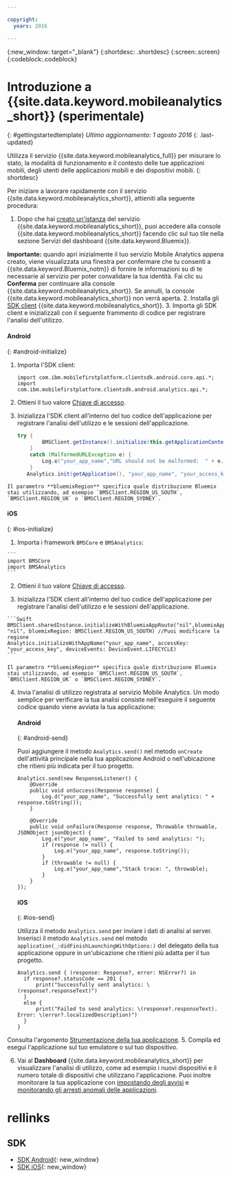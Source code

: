 ```yaml
---

copyright:
  years: 2016

---
```

{:new_window: target="_blank"}
{:shortdesc: .shortdesc}
{:screen:.screen}
{:codeblock:.codeblock}

# Introduzione a {{site.data.keyword.mobileanalytics_short}} (sperimentale)  

{: #gettingstartedtemplate}
*Ultimo aggiornamento: 1 agosto 2016*
{: .last-updated}

Utilizza il servizio {{site.data.keyword.mobileanalytics_full}} per misurare lo stato, la modalità di funzionamento e il contesto delle tue applicazioni mobili, degli utenti delle applicazioni mobili e dei dispositivi mobili.
{: shortdesc}

Per iniziare a lavorare rapidamente con il servizio {{site.data.keyword.mobileanalytics_short}}, attieniti alla seguente procedura:

1. Dopo che hai [creato un'istanza](https://console.{DomainName}/docs/services/reqnsi.html#req_instance) del servizio {{site.data.keyword.mobileanalytics_short}},
puoi accedere alla console {{site.data.keyword.mobileanalytics_short}} facendo clic sul tuo tile nella sezione Servizi del dashboard {{site.data.keyword.Bluemix}}.

  **Importante:** quando apri inizialmente il tuo servizio Mobile Analytics appena creato, viene visualizzata una finestra per confermare che tu consenti a {{site.data.keyword.Bluemix_notm}} di fornire le informazioni su di te necessarie al servizio per poter convalidare la tua identità. Fai clic su **Conferma** per continuare alla console {{site.data.keyword.mobileanalytics_short}}. Se annulli, la console {{site.data.keyword.mobileanalytics_short}} non verrà aperta.
2. Installa gli [SDK client](install-client-sdk.html) {{site.data.keyword.mobileanalytics_short}}.
3. Importa gli SDK client e inizializzali con il seguente frammento di codice per registrare l'analisi dell'utilizzo.
  #### Android
  {: #android-initialize}
  1. Importa l'SDK client:
		
		```
		import com.ibm.mobilefirstplatform.clientsdk.android.core.api.*;
		import com.ibm.mobilefirstplatform.clientsdk.android.analytics.api.*;
		```

  2. Ottieni il tuo valore [Chiave di accesso](sdk.html#analytics-clientkey).
  3. Inizializza l'SDK client all'interno del tuo codice dell'applicazione per registrare l'analisi dell'utilizzo e le sessioni dell'applicazione. 
		
		```Java
		try {
		        BMSClient.getInstance().initialize(this.getApplicationContext(), "", "", BMSClient.REGION_US_SOUTH);
			}
			catch (MalformedURLException e) {
		        Log.e("your_app_name","URL should not be malformed:  " + e.getLocalizedMessage());
		    }
		   Analytics.init(getApplication(), "your_app_name", "your_access_key", Analytics.DeviceEvent.LIFECYCLE);
		```
    Il parametro **bluemixRegion** specifica quale distribuzione Bluemix stai utilizzando, ad esempio `BMSClient.REGION_US_SOUTH`, `BMSClient.REGION_UK` o `BMSClient.REGION_SYDNEY`.

  #### iOS
  {: #ios-initialize}
  1. Importa i framework `BMSCore` e `BMSAnalytics`:

    ```
    import BMSCore
    import BMSAnalytics
    ```

  2. Ottieni il tuo valore [Chiave di accesso](sdk.html#analytics-clientkey).

  3. Inizializza l'SDK client all'interno del tuo codice dell'applicazione per registrare l'analisi dell'utilizzo e le sessioni dell'applicazione. 
	
	```Swift
	BMSClient.sharedInstance.initializeWithBluemixAppRoute("nil",bluemixAppGUID: "nil", bluemixRegion: BMSClient.REGION_US_SOUTH) //Puoi modificare la regione
	Analytics.initializeWithAppName("your_app_name", accessKey: "your_access_key", deviceEvents: DeviceEvent.LIFECYCLE)
	```

    Il parametro **bluemixRegion** specifica quale distribuzione Bluemix stai utilizzando, ad esempio `BMSClient.REGION_US_SOUTH`, `BMSClient.REGION_UK` o `BMSClient.REGION_SYDNEY`.

4. Invia l'analisi di utilizzo registrata al servizio Mobile Analytics. Un modo semplice per verificare la tua analisi consiste nell'eseguire il seguente codice quando viene avviata la tua applicazione:

	#### Android
	{: #android-send}
	
	Puoi aggiungere il metodo `Analytics.send()` nel metodo `onCreate` dell'attività principale nella tua applicazione Android o nell'ubicazione che ritieni più indicata per il tuo progetto.
	
	```
	Analytics.send(new ResponseListener() {
	    @Override
	    public void onSuccess(Response response) {
	        Log.d("your_app_name", "Successfully sent analytics: " + response.toString());
	    }
		
	    @Override
	    public void onFailure(Response response, Throwable throwable, JSONObject jsonObject) {
	        Log.e("your_app_name", "Failed to send analytics: ");
	        if (response != null) {
	            Log.e("your_app_name", response.toString());
	        }
	        if (throwable != null) {
	            Log.e("your_app_name","Stack trace: ", throwable);
	        }
	    }
	});
	```
	
	#### iOS
	{: #ios-send}
	
	
	Utilizza il metodo `Analytics.send` per inviare i dati di analisi al server. Inserisci il metodo `Analytics.send` nel
metodo `application(_:didFinishLaunchingWithOptions:)` del delegato della tua applicazione oppure in un'ubicazione che ritieni più adatta per il tuo progetto. 
		
	```
	Analytics.send { (response: Response?, error: NSError?) in
	  if response?.statusCode == 201 {
	      print("Successfully sent analytics: \(response?.responseText)")
	  }
	  else {
	      print("Failed to send analytics: \(response?.responseText). Error: \(error?.localizedDescription)")
	  }
	}
	```
Consulta l'argomento [Strumentazione della tua applicazione](sdk.html). 5. Compila ed esegui l'applicazione sul tuo emulatore o sul tuo dispositivo.

6. Vai al **Dashboard** {{site.data.keyword.mobileanalytics_short}} per visualizzare l'analisi di utilizzo, come ad esempio i nuovi dispositivi e il numero totale di dispositivi che utilizzano l'applicazione. Puoi inoltre monitorare la tua applicazione con <!-- [creating custom charts](app-monitoring.html#custom-charts), --> [impostando degli avvisi](app-monitoring.html#alerts) e [monitorando gli arresti anomali delle applicazioni](app-monitoring.html#monitor-app-crash). 


# rellinks

## SDK
* [SDK Android](https://github.com/ibm-bluemix-mobile-services/bms-clientsdk-android-analytics){: new_window}  
* [SDK iOS](https://github.com/ibm-bluemix-mobile-services/bms-clientsdk-swift-analytics){: new_window}
